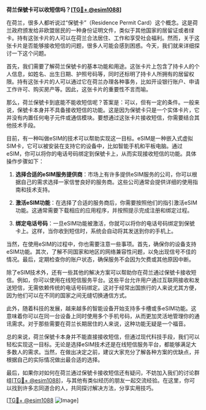 **荷兰保號卡可以收短信吗？[[TG💪+ @esim1088](https://t.me/s/esim1088)]**

在荷兰，很多人都听说过“保號卡”（Residence Permit Card）这个概念。这是荷兰政府颁发给非欧盟居民的一种身份证明文件，类似于其他国家的居留证或者绿卡。持有这张卡片的人可以在荷兰合法居住、工作和享受社会福利。然而，关于这张卡片是否能够接收短信的问题，很多人可能会感到困惑。今天，我们就来详细探讨一下这个问题。

首先，我们需要了解荷兰保號卡的基本功能和用途。这张卡片上包含了持卡人的个人信息，如姓名、出生日期、护照号码等，同时还标明了持卡人所拥有的居留权限。持有这张卡片的人可以通过它在荷兰办理各种事务，比如开设银行账户、申请工作许可、购买房产等。因此，这张卡片的重要性不言而喻。

那么，荷兰保號卡到底能不能收短信呢？答案是：可以，但有一定的条件。一般来说，保號卡本身并不具备接收短信的功能。这是因为保號卡只是一个实体卡片，它并没有内置任何电子元件或通信模块。要想通过这张卡片接收短信，你需要结合其他技术手段。

目前，有一种叫做eSIM的技术可以帮助实现这一目标。eSIM是一种嵌入式虚拟SIM卡，它可以被安装在支持它的设备中，比如智能手机和平板电脑。通过eSIM，你可以将你的电话号码绑定到保號卡上，从而实现接收短信的功能。具体操作步骤如下：

1. **选择合适的eSIM服务提供商**：市场上有许多提供eSIM服务的公司，你可以根据自己的需求选择一家信誉良好的服务商。这些公司通常会提供详细的使用指南和技术支持。

2. **激活eSIM功能**：在选择了合适的服务商后，你需要按照他们的指引激活eSIM功能。这通常需要下载相应的应用程序，并按照提示完成注册和绑定过程。

3. **绑定电话号码**：一旦eSIM功能被激活，你就可以将你的电话号码绑定到保號卡上。这样，当你收到短信时，系统会自动将其发送到你的手机上。

当然，在使用eSIM的过程中，你也需要注意一些事项。首先，确保你的设备支持eSIM功能。其次，了解不同国家和地区的网络兼容性问题，以免出现信号不佳的情况。最后，定期检查你的账户状态，确保服务不会因为欠费或其他原因中断。

除了eSIM技术外，还有一些其他的解决方案可以帮助你在荷兰通过保號卡接收短信。例如，你可以使用在线短信服务平台。这些平台允许用户通过互联网接收和发送短信，无需依赖传统的电话号码绑定。这对于经常出国旅行的人来说尤其方便，因为他们可以在不同的国家之间无缝切换通信方式。

此外，随着科技的发展，越来越多的智能设备开始支持多卡槽或多eSIM功能。这意味着你可以在同一台设备上同时使用多个手机号码，从而更加灵活地管理你的通讯需求。对于那些需要在荷兰长期居住的人来说，这种功能无疑是一个福音。

总的来说，荷兰保號卡本身并不能直接接收短信，但通过现代科技手段，我们可以轻松实现这一目标。无论是选择eSIM技术还是在线短信服务平台，都能够满足大多数人的需求。当然，在做出决定之前，建议大家充分了解各种方案的优缺点，并根据自己的实际情况做出最合适的选择。

最后，如果你对如何在荷兰通过保號卡接收短信还有疑问，不妨加入我们的讨论群组[[TG💪+ @esim1088](https://t.me/s/esim1088)]，与其他有类似经历的朋友一起交流经验。在这里，你可以找到许多志同道合的人，共同探讨解决方法，分享实用技巧。

[[TG💪+ @esim1088](https://t.me/s/esim1088) ![Image](https://i.postimg.cc/4NQfJmqS/Snipaste-2025-05-13-00-14-12.png)]